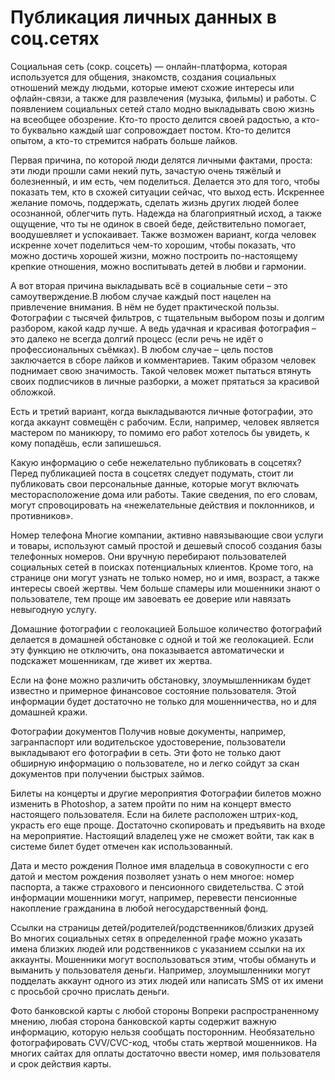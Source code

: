 # Публикация личных данных  в соц.сетях

Социальная сеть (сокр. соцсеть) — онлайн-платформа, которая используется для общения, знакомств, создания социальных отношений между людьми, которые имеют схожие интересы или офлайн-связи, а также для развлечения (музыка, фильмы) и работы.
С появлением социальных сетей стало модно выкладывать свою жизнь на всеобщее обозрение. Кто-то просто делится своей радостью, а кто-то буквально каждый шаг сопровождает постом. Кто-то делится опытом, а кто-то стремится набрать больше лайков.



Первая причина, по которой люди делятся личными фактами, проста: эти люди прошли сами некий путь, зачастую очень тяжёлый и болезненный, и им есть, чем поделиться. Делается это для того, чтобы показать тем, кто в схожей ситуации сейчас, что выход есть. Искреннее желание помочь, поддержать, сделать жизнь других людей более осознанной, облегчить путь. Надежда на благоприятный исход, а также ощущение, что ты не одинок в своей беде, действительно помогает, воодушевляет и успокаивает. Также возможен вариант, когда человек искренне хочет поделиться чем-то хорошим, чтобы показать, что можно достичь хорошей жизни, можно построить по-настоящему крепкие отношения, можно воспитывать детей в любви и гармонии. 

А вот вторая причина выкладывать всё в социальные сети – это самоутверждение.В любом случае каждый пост нацелен на привлечение внимания. В нём не будет практической пользы. Фотографии с тысячей фильтров, с тщательным выбором позы и долгим разбором, какой кадр лучше. А ведь удачная и красивая фотография – это далеко не всегда долгий процесс (если речь не идёт о профессиональных съёмках). В любом случае – цель постов заключается в сборе лайков и комментариев. Таким образом человек поднимает свою значимость. Такой человек может пытаться втянуть своих подписчиков в личные разборки, а может прятаться за красивой обложкой. 






Есть и третий вариант, когда выкладываются личные фотографии, это когда аккаунт совмещён с рабочим. Если, например, человек является мастером по маникюру, то помимо его работ хотелось бы увидеть, к кому попадёшь, если запишешься.











Какую информацию о себе нежелательно публиковать в соцсетях?
Перед публикацией поста в соцсетях следует подумать, стоит ли публиковать свои персональные данные, которые могут включать месторасположение дома или работы. Такие 
сведения, по его словам, могут спровоцировать на «нежелательные действия и поклонников, и противников».


Номер телефона
Многие компании, активно навязывающие свои услуги и товары, используют самый простой и дешевый способ создания базы телефонных номеров. Они вручную перебирают пользователей социальных сетей в поисках потенциальных клиентов.
Кроме того, на странице они могут узнать не только номер, но и имя, возраст, а также интересы своей жертвы. Чем больше спамеры или мошенники знают о пользователе, тем проще им завоевать ее доверие или навязать невыгодную услугу. 

Домашние фотографии с геолокацией
Большое количество фотографий делается в домашней обстановке с одной и той же геолокацией. Если эту функцию не отключить, она показывается автоматически и подскажет мошенникам, где живет их жертва.

Если на фоне можно различить обстановку, злоумышленникам будет известно и примерное финансовое состояние пользователя. Этой информации будет достаточно не только для мошенничества, но и для домашней кражи.

Фотографии документов
Получив новые документы, например, загранпаспорт или водительское удостоверение, пользователи выкладывают его фотографии в сеть. Эти фото не только дают обширную информацию о пользователе, но и легко сойдут за скан документов при получении быстрых займов.

Билеты на концерты и другие мероприятия
Фотографии билетов можно изменить в Photoshop, а затем пройти по ним на концерт вместо настоящего пользователя. Если на билете расположен штрих-код, украсть его еще проще. Достаточно скопировать и предъявить на входе на мероприятие. Настоящий владелец уже не сможет войти, так как в системе билет будет отмечен как использованный.

Дата и место рождения
Полное имя владельца в совокупности с его датой и местом рождения позволяет узнать о нем многое: номер паспорта, а также страхового и пенсионного свидетельства. С этой информации мошенники могут, например, перевести пенсионные накопление гражданина в любой негосударственный фонд.




Ссылки на страницы детей/родителей/родственников/близких друзей
Во многих социальных сетях в определенной графе можно указать имена близких людей или родственников с указанием ссылки на их аккаунты. Мошенники могут воспользоваться этим, чтобы обмануть и выманить у пользователя деньги. Например, злоумышленники могут подделать аккаунт одного из этих людей или написать SMS от их имени с просьбой срочно прислать деньги.

Фото банковской карты с любой стороны
Вопреки распространенному мнению, любая сторона банковской карты содержит важную информацию, которую нельзя сообщать посторонним. Необязательно фотографировать CVV/CVC-код, чтобы стать жертвой мошенников. На многих сайтах для оплаты достаточно ввести номер, имя пользователя и срок действия карты.

